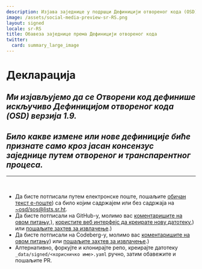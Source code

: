 ```yaml
---
description: Изјава заједнице у подршци Дефиницији отвореног кода (OSD) верзија 1.9
image: /assets/social-media-preview-sr-RS.png
layout: signed
locale: sr-RS
title: Обавеза заједнице према Дефиницији отвореног кода
twitter:
  card: summary_large_image
---
```

# **Декларација**

## *Ми изјављујемо да се Отворени код дефинише искључиво Дефиницијом отвореног кода (OSD) верзија 1.9.*

## *Било какве измене или нове дефиниције биће признате само кроз јасан консензус заједнице путем отвореног и транспарентног процеса.*

---
<br>

- Да бисте потписали путем електронске поште, пошаљите [обичан текст е-поште](https://useplaintext.email/)) са било којим садржајем или без садржаја на [~osd/sos@lists.sr.ht](mailto:~osd/sos@lists.sr.ht).
- Да бисте потписали на GitHub-у, молимо вас [коментаришите на овом питању](https://github.com/OpenSourceDefinition/sos/issues/1),), [користите веб интерфејс да креирате нову датотеку](https://github.com/OpenSourceDefinition/sos/new/main/_data/signed),) или [пошаљите захтев за извлачење](https://github.com/OpenSourceDefinition/sos/pulls).)
- Да бисте потписали на Codeberg-у, молимо вас [коментаришите на овом питању](https://codeberg.org/osd/sos/issues/1)) или [пошаљите захтев за извлачење](https://codeberg.org/osd/sos/pulls).)
- Алтернативно, форкујте и клонирајте репо, креирајте датотеку `_data/signed/<корисничко име>.yaml` ручно, затим обавежите и пошаљите PR.